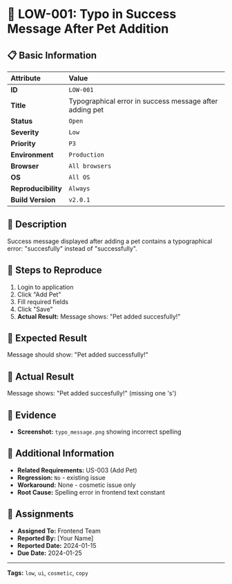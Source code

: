 # 🔹 LOW-001: Typo in Success Message After Pet Addition

## 📋 Basic Information
| Attribute | Value |
| :--- | :--- |
| **ID** | `LOW-001` |
| **Title** | Typographical error in success message after adding pet |
| **Status** | `Open` |
| **Severity** | `Low` |
| **Priority** | `P3` |
| **Environment** | `Production` |
| **Browser** | `All browsers` |
| **OS** | `All OS` |
| **Reproducibility** | `Always` |
| **Build Version** | `v2.0.1` |

## 📝 Description
Success message displayed after adding a pet contains a typographical error: "succesfully" instead of "successfully".

## 🧪 Steps to Reproduce
1. Login to application
2. Click "Add Pet"
3. Fill required fields
4. Click "Save"
5. **Actual Result:** Message shows: "Pet added succesfully!"

## 🎯 Expected Result
Message should show: "Pet added successfully!"

## 🐞 Actual Result
Message shows: "Pet added succesfully!" (missing one 's')

## 📸 Evidence
- **Screenshot:** `typo_message.png` showing incorrect spelling

## 🔧 Additional Information
- **Related Requirements:** US-003 (Add Pet)
- **Regression:** `No` - existing issue
- **Workaround:** None - cosmetic issue only
- **Root Cause:** Spelling error in frontend text constant

## 👥 Assignments
- **Assigned To:** Frontend Team
- **Reported By:** [Your Name]
- **Reported Date:** 2024-01-15
- **Due Date:** 2024-01-25

---

**Tags:** `low`, `ui`, `cosmetic`, `copy`
